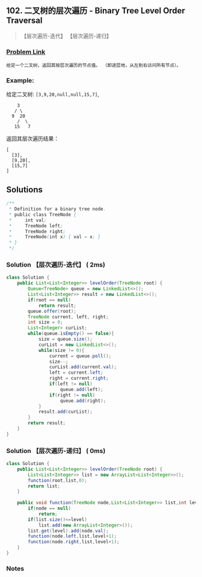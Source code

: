 ## 102. 二叉树的层次遍历 - Binary Tree Level Order Traversal

> 【层次遍历-迭代】 【层次遍历-递归】

### [Problem Link](https://leetcode-cn.com/problems/binary-tree-level-order-traversal/)
	给定一个二叉树，返回其按层次遍历的节点值。 （即逐层地，从左到右访问所有节点）。

### Example:

给定二叉树: `[3,9,20,null,null,15,7]`,

```
    3
   / \
  9  20
    /  \
   15   7
```

返回其层次遍历结果：

```
[
  [3],
  [9,20],
  [15,7]
]
```

## Solutions

```java
/**
 * Definition for a binary tree node.
 * public class TreeNode {
 *     int val;
 *     TreeNode left;
 *     TreeNode right;
 *     TreeNode(int x) { val = x; }
 * }
 */
```

### Solution 【层次遍历-迭代】 ( 2ms)
```java
class Solution {
    public List<List<Integer>> levelOrder(TreeNode root) {
        Queue<TreeNode> queue = new LinkedList<>();
        List<List<Integer>> result = new LinkedList<>();
        if(root == null)
            return result;
        queue.offer(root);
        TreeNode current, left, right;
        int size = 0;
        List<Integer> curList;
        while(queue.isEmpty() == false){
			size = queue.size();
			curList = new LinkedList<>();
			while(size != 0){
				current = queue.poll();
                size--;
				curList.add(current.val);
				left = current.left;
				right = current.right;
				if(left != null)
					queue.add(left);
				if(right != null)
					queue.add(right);
			}
			result.add(curList);
		}
        return result;
    }
}
```
### Solution 【层次遍历-递归】 ( 0ms)
```java
class Solution {
    public List<List<Integer>> levelOrder(TreeNode root) {
        List<List<Integer>> list = new ArrayList<List<Integer>>();
        function(root,list,0);
        return list;
    }
    
    public void function(TreeNode node,List<List<Integer>> list,int level){
        if(node == null)
            return;
        if(list.size()<=level)
            list.add(new ArrayList<Integer>());
        list.get(level).add(node.val);
        function(node.left,list,level+1);
        function(node.right,list,level+1);
    }
}
```
### Notes

